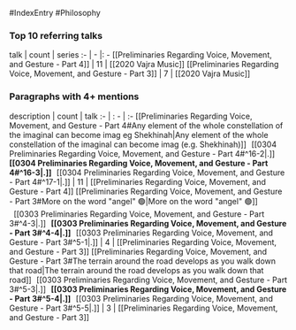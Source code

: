 #IndexEntry #Philosophy

### Top 10 referring talks
talk | count | series
:- | - |: -
[[Preliminaries Regarding Voice, Movement, and Gesture - Part 4]] | 11 | [[2020 Vajra Music]]
[[Preliminaries Regarding Voice, Movement, and Gesture - Part 3]] | 7 | [[2020 Vajra Music]]

### Paragraphs with 4+ mentions
description | count | talk
:- | : - | :-
[[Preliminaries Regarding Voice, Movement, and Gesture - Part 4#Any element of the whole constellation of the imaginal can become imag eg Shekhinah\|Any element of the whole constellation of the imaginal can become imag (e.g. Shekhinah)]] &nbsp;&nbsp;[[0304 Preliminaries Regarding Voice, Movement, and Gesture - Part 4#^16-2\|.]] &nbsp; **[[0304 Preliminaries Regarding Voice, Movement, and Gesture - Part 4#^16-3\|.]]** &nbsp; [[0304 Preliminaries Regarding Voice, Movement, and Gesture - Part 4#^17-1\|.]] | 11 | [[Preliminaries Regarding Voice, Movement, and Gesture - Part 4]]
[[Preliminaries Regarding Voice, Movement, and Gesture - Part 3#More on the word "angel" 🟢\|More on the word "angel" 🟢]] &nbsp;&nbsp;[[0303 Preliminaries Regarding Voice, Movement, and Gesture - Part 3#^4-3\|.]] &nbsp; **[[0303 Preliminaries Regarding Voice, Movement, and Gesture - Part 3#^4-4\|.]]** &nbsp; [[0303 Preliminaries Regarding Voice, Movement, and Gesture - Part 3#^5-1\|.]] | 4 | [[Preliminaries Regarding Voice, Movement, and Gesture - Part 3]]
[[Preliminaries Regarding Voice, Movement, and Gesture - Part 3#The terrain around the road develops as you walk down that road\|The terrain around the road develops as you walk down that road]] &nbsp;&nbsp;[[0303 Preliminaries Regarding Voice, Movement, and Gesture - Part 3#^5-3\|.]] &nbsp; **[[0303 Preliminaries Regarding Voice, Movement, and Gesture - Part 3#^5-4\|.]]** &nbsp; [[0303 Preliminaries Regarding Voice, Movement, and Gesture - Part 3#^5-5\|.]] | 3 | [[Preliminaries Regarding Voice, Movement, and Gesture - Part 3]]

